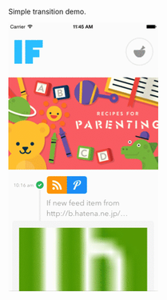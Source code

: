 
Simple transition demo.

![Demo GIF Animation](https://raw.githubusercontent.com/entotsu/BlurFlipTransition-Demo/master/demo.gif "Demo GIF Animation")
